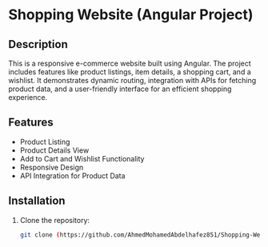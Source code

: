 # Shopping Website (Angular Project)

## Description
This is a responsive e-commerce website built using Angular. The project includes features like product listings, item details, a shopping cart, and a wishlist. It demonstrates dynamic routing, integration with APIs for fetching product data, and a user-friendly interface for an efficient shopping experience.

## Features
- Product Listing
- Product Details View
- Add to Cart and Wishlist Functionality
- Responsive Design
- API Integration for Product Data

## Installation

1. Clone the repository:
   ```bash
   git clone (https://github.com/AhmedMohamedAbdelhafez851/Shopping-Website-Angular-Project-)

